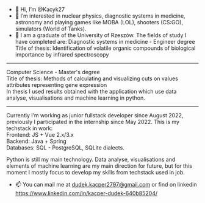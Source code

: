 - 👋 Hi, I’m @Kacyk27
- 👀 I’m interested in nuclear physics, diagnostic systems in medicine, astronomy and playing games like MOBA (LOL), shooters (CS:GO), simulators (World of Tanks). 
- 🌱 I am a graduate of the University of Rzeszów. The fields of study I have completed are:
Diagnostic systems in medicine - Engineer degree </br>
Title of thesis: Identification of volatile organic compounds of biological importance by infrared spectroscopy
****
Computer Science - Master's degree</br>
Title of thesis: Methods of calculating and visualizing cuts on values attributes representing gene expression</br>
In thesis I used results obtained with the application which use data analyse, visualisations and machine learning in python.
****
Currently I’m working as junior fullstack developer since August 2022, previously I participated in the internship since May 2022. This is my techstack in work:</br>
Frontend: JS + Vue 2.x/3.x</br>
Backend: Java + Spring </br>
Databases: SQL - PostgreSQL, SQLite dialects.</br>

Python is still my main technology. Data analyse, visualisations and elements of machine learning are my main direction for future, but for this moment I mostly focus to develop my skills from techstack used in job.
- 📫 You can mail me at dudek.kacper2797@gmail.com or find on linkedin https://www.linkedin.com/in/kacper-dudek-640b85204/

